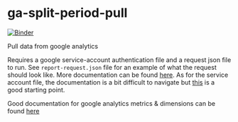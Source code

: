 # ga-split-period-pull
[![Binder](https://mybinder.org/badge_logo.svg)](https://mybinder.org/v2/gh/benjameep/ga-split-period-pull/master?filepath=interact.ipynb)

Pull data from google analytics

Requires a google service-account authentication file and a request json file to run. See `report-request.json` file for an example of what the request should look like. More documentation can be found [here](https://developers.google.com/analytics/devguides/reporting/core/v4/rest/v4/reports/batchGet). As for the service account file, the documentation is a bit difficult to navigate but [this](https://developers.google.com/analytics/devguides/reporting/core/v4/quickstart/service-py) is a good starting point.

Good documentation for google analytics metrics & dimensions can be found [here](https://ga-dev-tools.appspot.com/dimensions-metrics-explorer/)

